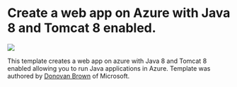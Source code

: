 # Create a web app on Azure with Java 8 and Tomcat 8 enabled.

<a href="https://portal.azure.com/#create/Microsoft.Template/uri/https%3A%2F%2Fraw.githubusercontent.com%2FAzure%2Fazure-quickstart-templates%2Fmaster%2F201-web-app-java-tomcat%2Fazuredeploy.json" target="_blank">
    <img src="http://azuredeploy.net/deploybutton.png"/>
</a>

This template creates a web app on azure with Java 8 and Tomcat 8 enabled allowing you to run Java applications in Azure.  Template was authored by [Donovan Brown](http://twitter.com/DonovanBrown) of Microsoft. 
